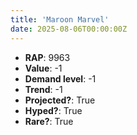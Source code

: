 ```yaml
---
title: 'Maroon Marvel'
date: 2025-08-06T00:00:00Z
---
```

- **RAP**: 9963
- **Value**: -1
- **Demand level**: -1
- **Trend**: -1
- **Projected?**: True
- **Hyped?**: True
- **Rare?**: True
